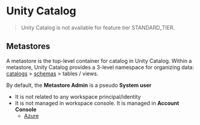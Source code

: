 # Unity Catalog
> Unity Catalog is not available for feature tier STANDARD_TIER.
## Metastores
A metastore is the top-level container for catalog in Unity Catalog. Within a metastore, Unity Catalog provides a 3-level namespace for organizing data: [catalogs](./DBO.md#catelog) > [schemas](./DBO.md#schema) > tables / views.

By default, the **Metastore Admin** is a pseudo **System user**
- It is not related to any workspace principal/identity
- It is not managed in workspace console. It is managed in **Account Console**
    - [Azure](https://github.com/davidkhala/azure-utils/blob/main/data/bricks/README.md)


